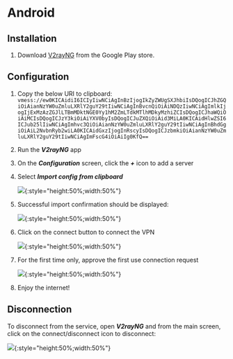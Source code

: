 # Android

## Installation

1. Download [V2rayNG](https://play.google.com/store/apps/details?id=com.v2ray.ang) from the Google Play store.

## Configuration
1. Copy the below URI to clipboard:
   ```vmess://ew0KICAidiI6ICIyIiwNCiAgInBzIjogIkZyZWUgSXJhbiIsDQogICJhZGQiOiAianNzYW0uZmluLXRlY2guY29tIiwNCiAgInBvcnQiOiAiNDQzIiwNCiAgImlkIjogIjExMzAzZGJlLTBmMDktNGE0Yy1hM2ZmLTdkMTlhMDkyMzhiZCIsDQogICJhaWQiOiAiMCIsDQogICJzY3kiOiAiYXV0byIsDQogICJuZXQiOiAid3MiLA0KICAidHlwZSI6ICJub25lIiwNCiAgImhvc3QiOiAianNzYW0uZmluLXRlY2guY29tIiwNCiAgInBhdGgiOiAiL2NvbnRyb2wiLA0KICAidGxzIjogInRscyIsDQogICJzbmkiOiAianNzYW0uZmluLXRlY2guY29tIiwNCiAgImFscG4iOiAiIg0KfQ==```
2. Run the ***V2rayNG*** app
3. On the ***Configuration*** screen, click the ***+*** icon to add a server
4. Select ***Import config from clipboard***

    ![](images/android/v2rayng-import.png){:style="height:50%;width:50%"}

5. Successful import confirmation should be displayed:

    ![](images/android/v2rayng-imported.png){:style="height:50%;width:50%"}

6. Click on the connect button to connect the VPN

    ![](images/android/v2rayng-con.png){:style="height:50%;width:50%"}

7. For the first time only, approve the first use connection request

    ![](images/android/v2rayng-req.png){:style="height:50%;width:50%"}

8. Enjoy the internet!


## Disconnection

To disconnect from the service, open ***V2rayNG*** and from the main screen, click on the connect/disconnect icon to disconnect:

![](images/android/v2rayng-dc.png){:style="height:50%;width:50%"}
